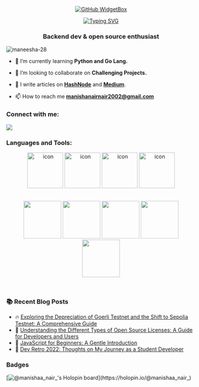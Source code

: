 <!---
maneesha-28/maneesha-28 is a ✨ special ✨ repository because its `README.md` (this file) appears on your GitHub profile.
You can click the Preview link to take a look at your changes.
--->
<div align="center">
            
[![GitHub WidgetBox](https://github-widgetbox.vercel.app/api/profile?username=manisha-nair28&data=followers,repositories,stars,commits&theme=nautilus)](https://github.com/Jurredr/github-widgetbox)
            
  

[![Typing SVG](https://readme-typing-svg.herokuapp.com?font='IBM+Plex+Sans'%2C+sans-serif;&size=38&duration=6000&color=36BBF6&center=true&vCenter=true&width=600&height=70&lines=Hi+%F0%9F%91%8B%2C+I'm+Manisha+Nair)](https://git.io/typing-svg)

 </div> 
<h3 align="center">Backend dev & open source enthusiast</h3> 



<p align="left"> <img src="https://komarev.com/ghpvc/?username=maneesha-28&label=Profile%20views&color=0e75b6&style=flat" alt="maneesha-28" /> </p>

- 🌱 I’m currently learning **Python and Go Lang.**

- 👯 I’m looking to collaborate on **Challenging Projects.**

- 📝 I write articles on **[HashNode](https://manishaa28.hashnode.dev/)** and **[Medium](https://medium.com/@manisha-nair)**.

- 📫 How to reach me **manishanairnair2002@gmail.com**

<h3 align="left">Connect with me:</h3>
<p >
   <a href="https://www.linkedin.com/in/manisha-nair28">
    <img src="https://skillicons.dev/icons?i=linkedin" />
   </a>
</p>

<h3 align="left">Languages and Tools:</h3>


<div align="center">
            <img src="https://techstack-generator.vercel.app/java-icon.svg" alt="icon" width="95" height="95" />
            <img src="https://techstack-generator.vercel.app/cpp-icon.svg" alt="icon" width="95" height="95" />
            <img src="https://techstack-generator.vercel.app/python-icon.svg" alt="icon" width="95" height="95" />
            <img src="https://techstack-generator.vercel.app/mysql-icon.svg" alt="icon" width="95" height="95" />
</div>
<br>
<p align="center">
            <img src="https://media3.giphy.com/media/ln7z2eWriiQAllfVcn/200w.webp" width="100">
            <img src="https://i.giphy.com/media/eNAsjO55tPbgaor7ma/200w.webp" width="100">
            <img src="https://media3.giphy.com/media/kdFc8fubgS31b8DsVu/giphy.webp" width="100">
            <img src="https://i.giphy.com/media/KzJkzjggfGN5Py6nkT/200.webp" width="100">
            <img src="https://i.giphy.com/media/IdyAQJVN2kVPNUrojM/200.webp" width="100">
</p>
<br>



### :books: Recent Blog Posts
<!-- BLOGPOSTS:START -->
 - 🔥 [Exploring the Depreciation of Goerli Testnet and the Shift to Sepolia Testnet: A Comprehensive Guide](https://manishaa28.hashnode.dev/exploring-the-depreciation-of-goerli-testnet-and-the-shift-to-sepolia-testnet-a-comprehensive-guide)
 - 💫 [Understanding the Different Types of Open Source Licenses: A Guide for Developers and Users](https://manishaa28.hashnode.dev/understanding-the-different-types-of-open-source-licenses-a-guide-for-developers-and-users)
 - 💫 [JavaScript for Beginners: A Gentle Introduction](https://manishaa28.hashnode.dev/javascript-for-beginners-a-gentle-introduction)
 - 🚀 [Dev Retro 2022: Thoughts on My Journey as a Student Developer](https://manishaa28.hashnode.dev/dev-retro-2022-thoughts-on-my-journey-as-a-student-developer)<!-- BLOGPOSTS:END -->



<h3 align="left">Badges</h3>

[![@manishaa_nair_'s Holopin board](https://holopin.io/api/user/board?user=manishaa_nair_)](https://holopin.io/@manishaa_nair_)


